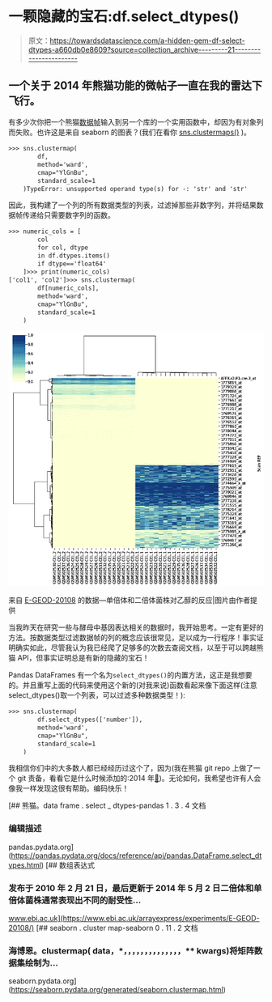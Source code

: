 # 一颗隐藏的宝石:df.select_dtypes()

> 原文：<https://towardsdatascience.com/a-hidden-gem-df-select-dtypes-a660db0e8609?source=collection_archive---------21----------------------->

## 一个关于 2014 年熊猫功能的微帖子一直在我的雷达下飞行。

有多少次你把一个熊猫[数据帧](https://pandas.pydata.org/docs/reference/frame.html)输入到另一个库的一个实用函数中，却因为有对象列而失败。也许这是来自 seaborn 的图表？(我们在看你 [sns.clustermaps()](https://seaborn.pydata.org/generated/seaborn.clustermap.html) )。

```
>>> sns.clustermap(
        df, 
        method='ward', 
        cmap="YlGnBu", 
        standard_scale=1
    )TypeError: unsupported operand type(s) for -: 'str' and 'str'
```

因此，我构建了一个列的所有数据类型的列表，过滤掉那些非数字列，并将结果数据帧传递给只需要数字列的函数。

```
>>> numeric_cols = [
        col 
        for col, dtype 
        in df.dtypes.items() 
        if dtype=='float64'
    ]>>> print(numeric_cols)
['col1', 'col2']>>> sns.clustermap(
        df[numeric_cols], 
        method='ward', 
        cmap="YlGnBu", 
        standard_scale=1
    )
```

![](img/49309f06c31c5fa7a2299ef29cc288fd.png)

来自 [E-GEOD-20108](https://www.ebi.ac.uk/arrayexpress/experiments/E-GEOD-20108/) 的数据—单倍体和二倍体菌株对乙醇的反应|图片由作者提供

当我昨天在研究一些与酵母中基因表达相关的数据时，我开始思考。一定有更好的方法。按数据类型过滤数据帧的列的概念应该很常见，足以成为一行程序！事实证明确实如此，尽管我认为我已经爬了足够多的次数去查阅文档，以至于可以跨越熊猫 API，但事实证明总是有新的隐藏的宝石！

Pandas DataFrames 有一个名为`select_dtypes()`的内置方法，这正是我想要的。并且重写上面的代码来使用这个新的(对我来说)函数看起来像下面这样(注意 select_dtypes()取一个列表，可以过滤多种数据类型！):

```
>>> sns.clustermap(
        df.select_dtypes(['number']), 
        method='ward', 
        cmap="YlGnBu", 
        standard_scale=1
    )
```

我相信你们中的大多数人都已经经历过这个了，因为(我在熊猫 git repo 上做了一个 git 责备，看看它是什么时候添加的:2014 年[🤦](https://emojipedia.org/person-facepalming/#:~:text=Emoji%20Meaning,to%20the%20Picard%20Facepalm%20meme.))。无论如何，我希望也许有人会像我一样发现这很有帮助。编码快乐！

 [## 熊猫。data frame . select _ dtypes-pandas 1 . 3 . 4 文档

### 编辑描述

pandas.pydata.org](https://pandas.pydata.org/docs/reference/api/pandas.DataFrame.select_dtypes.html)  [## 数组表达式

### 发布于 2010 年 2 月 21 日，最后更新于 2014 年 5 月 2 日二倍体和单倍体菌株通常表现出不同的耐受性…

www.ebi.ac.uk](https://www.ebi.ac.uk/arrayexpress/experiments/E-GEOD-20108/) [](https://seaborn.pydata.org/generated/seaborn.clustermap.html) [## seaborn . cluster map-seaborn 0 . 11 . 2 文档

### 海博恩。clustermap( data，*，，，，，，，，，，，，，，** kwargs)将矩阵数据集绘制为…

seaborn.pydata.org](https://seaborn.pydata.org/generated/seaborn.clustermap.html)